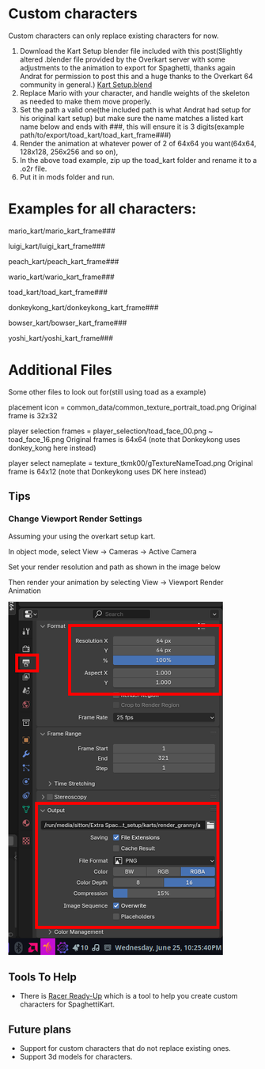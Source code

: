 # Custom characters
Custom characters can only replace existing characters for now.

1. Download the Kart Setup blender file included with this post(Slightly altered .blender file provided by the Overkart server with some adjustments to the animation to export for Spaghetti, thanks again Andrat for permission to post this and a huge thanks to the Overkart 64 community in general.) [Kart Setup.blend](MK64_Spaghetti_Adjusted_Kart_Setup.blend)
2. Replace Mario with your character, and handle weights of the skeleton as needed to make them move properly.
3. Set the path a valid one(the included path is what Andrat had setup for his original kart setup) but make sure the name matches a listed kart name below and ends with ###, this will ensure it is 3 digits(example path/to/export/toad_kart/toad_kart_frame###)
4. Render the animation at whatever power of 2 of 64x64 you want(64x64, 128x128, 256x256 and so on),
5. In the above toad example, zip up the toad_kart folder and rename it to a .o2r file.
6. Put it in mods folder and run.

# Examples for all characters:
mario_kart/mario_kart_frame###

luigi_kart/luigi_kart_frame###

peach_kart/peach_kart_frame###

wario_kart/wario_kart_frame###

toad_kart/toad_kart_frame###

donkeykong_kart/donkeykong_kart_frame###

bowser_kart/bowser_kart_frame###

yoshi_kart/yoshi_kart_frame###

# Additional Files
Some other files to look out for(still using toad as a example)

placement icon = common_data/common_texture_portrait_toad.png Original frame is 32x32

player selection frames = player_selection/toad_face_00.png ~ toad_face_16.png Original frames is 64x64 (note that Donkeykong uses donkey_kong here instead)

player select nameplate = texture_tkmk00/gTextureNameToad.png Original frame is 64x12 (note that Donkeykong uses DK here instead) 

## Tips
### Change Viewport Render Settings
Assuming your using the overkart setup kart.

In object mode, select View -> Cameras -> Active Camera

Set your render resolution and path as shown in the image below 

Then render your animation by selecting View -> Viewport Render Animation

![Viewport Render Settings](change_viewport.png)

## Tools To Help
* There is [Racer Ready-Up](https://vinievex.itch.io/racer-ready-up) which is a tool to help you create custom characters for SpaghettiKart.

## Future plans
* Support for custom characters that do not replace existing ones.
* Support 3d models for characters.
